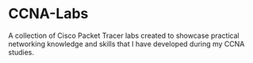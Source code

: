 # CCNA-Labs
A collection of Cisco Packet Tracer labs created to showcase practical networking knowledge and skills that I have developed during my CCNA studies.
